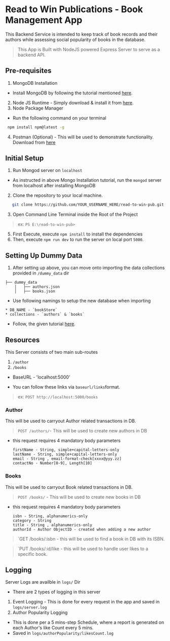 # Read to Win Publications - Book Management App 
This Backend Service is intended to keep track of book records and their authors while assessing social popularity of books in the database.

> This App is Built with NodeJS powered Express Server to serve as a backend API.

## Pre-requisites
1. MongoDB Installation
- Install MongoDB by following the tutorial mentioned [here](https://www.prisma.io/dataguide/mongodb/setting-up-a-local-mongodb-database).
2. Node JS Runtime - Simply download & install it from [here](https://nodejs.org/en/download).
3. Node Package Manager
* Run the following command on your terminal
 ```sh
  npm install npm@latest -g
  ```  
4. Postman (Optional) - This will be used to demonstrate functionality. Download from [here](https://www.postman.com/downloads/)

## Initial Setup
1. Run Mongod server on `localhost`
- As instructed in above Mongo Installation tutorial, run the `mongod` server from localhost after installing MongoDB

2. Clone the repository to your local machine.
```sh
   git clone https://github.com/YOUR_USERNAME_HERE/read-to-win-pub.git
```
3. Open Command Line Terminal inside the Root of the Project
  >  ex: `PS E:\read-to-win-pub>`
5. First Execute, execute `npm install` to install the dependencies
6. Then, execute `npm run dev` to run the server on local port `5000`.

## Setting Up Dummy Data
1. After setting up above, you can move onto importing the data collections provided in `/dummy_data` dir
```
├── dummy_data
    │   ├── authors.json
    │   ├── books.json
```

- Use following namings to setup the new database when importing
```
* DB_NAME - `bookStore`
* collections - `authors` & `books`
```
- Follow, the given tutorial [here](https://www.geeksforgeeks.org/import-data-to-mongodb/). 

## Resources
This Server consists of two main sub-routes
1. `/author`
2. `/books`
- BaseURL - 'localhost:5000'
* You can follow these links via `baseurl/links`format.
> ex: `POST http://localhost:5000/books`

### Author
This will be used to carryout Author related transactions in DB.
> `POST /authors/`- This will be used to create new authors in DB
- this request requires 4 mandatory body parameters
  ```
  firstName - String, simple+capital-letters-only
  lastName - String, simple+capital-letters-only
  email - String , email-format-check[xxxx@yyy.zz]
  contactNo - Number[0-9], Length[10]
  ```

### Books
This will be used to carryout Book related transactions in DB.
> `POST /books/` - This will be used to create new books in DB
- this request requires 4 mandatory body parameters
  ```
  isbn - String, alphanumerics-only
  category - String
  title - String , alphanumerics-only
  authorId - Author ObjectID - created when adding a new author
  ```
  
> `GET /books/:isbn - this will be used to find a book in DB with its ISBN.

> `PUT /books/:id/like - this will be used to handle user likes to a specific book.

## Logging

Server Logs are availble in `logs/` Dir
* There are 2 types of logging in this server
1. Event Logging - This is done for every request in the app and saved in `logs/server.log` 
2. Author Popularity Logging 
- This is done per a 5 mins-step Schedule, where a report is generated on each Author's like Count every 5 mins.
- Saved in `logs/authorPopularity/likesCount.log`
